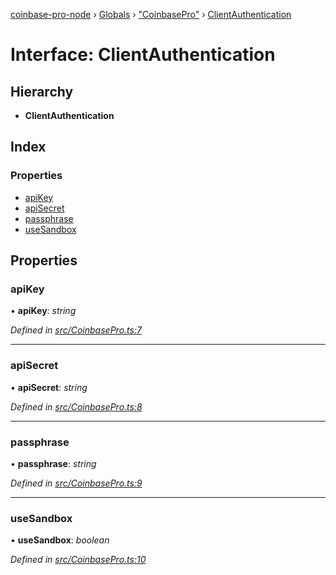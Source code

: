 [coinbase-pro-node](../README.md) › [Globals](../globals.md) › ["CoinbasePro"](../modules/_coinbasepro_.md) › [ClientAuthentication](_coinbasepro_.clientauthentication.md)

# Interface: ClientAuthentication

## Hierarchy

- **ClientAuthentication**

## Index

### Properties

- [apiKey](_coinbasepro_.clientauthentication.md#apikey)
- [apiSecret](_coinbasepro_.clientauthentication.md#apisecret)
- [passphrase](_coinbasepro_.clientauthentication.md#passphrase)
- [useSandbox](_coinbasepro_.clientauthentication.md#usesandbox)

## Properties

### apiKey

• **apiKey**: _string_

_Defined in [src/CoinbasePro.ts:7](https://github.com/bennyn/coinbase-pro-node/blob/6dc414a/src/CoinbasePro.ts#L7)_

---

### apiSecret

• **apiSecret**: _string_

_Defined in [src/CoinbasePro.ts:8](https://github.com/bennyn/coinbase-pro-node/blob/6dc414a/src/CoinbasePro.ts#L8)_

---

### passphrase

• **passphrase**: _string_

_Defined in [src/CoinbasePro.ts:9](https://github.com/bennyn/coinbase-pro-node/blob/6dc414a/src/CoinbasePro.ts#L9)_

---

### useSandbox

• **useSandbox**: _boolean_

_Defined in [src/CoinbasePro.ts:10](https://github.com/bennyn/coinbase-pro-node/blob/6dc414a/src/CoinbasePro.ts#L10)_
